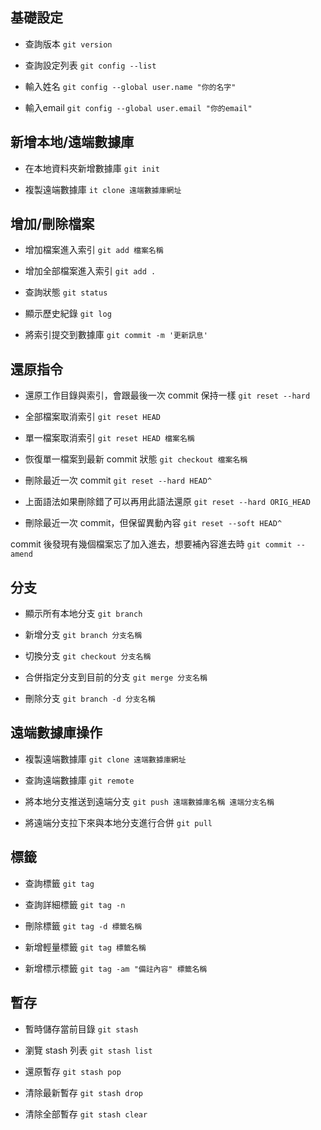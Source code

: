 基礎設定
---
- 查詢版本 
`
git version
`

- 查詢設定列表 
`git config --list`

- 輸入姓名
`git config --global user.name "你的名字"`
 
- 輸入email
`git config --global user.email "你的email"`

新增本地/遠端數據庫
---

- 在本地資料夾新增數據庫
`git init`
 
- 複製遠端數據庫
`it clone 遠端數據庫網址`

增加/刪除檔案
---
- 增加檔案進入索引
`git add 檔案名稱`
 
- 增加全部檔案進入索引
`git add .`
 
- 查詢狀態
`git status`
 
- 顯示歷史紀錄
`git log`
 
- 將索引提交到數據庫
`git commit -m '更新訊息'`

還原指令
---

- 還原工作目錄與索引，會跟最後一次 commit 保持一樣
`git reset --hard`
 
- 全部檔案取消索引
`git reset HEAD `
 
- 單一檔案取消索引
`git reset HEAD 檔案名稱 `
 
- 恢復單一檔案到最新 commit 狀態
`git checkout 檔案名稱` 
 
- 刪除最近一次 commit 
`git reset --hard HEAD^ `
 
- 上面語法如果刪除錯了可以再用此語法還原
`git reset --hard ORIG_HEAD `
 
- 刪除最近一次 commit，但保留異動內容
`git reset --soft HEAD^`
 
commit 後發現有幾個檔案忘了加入進去，想要補內容進去時
`git commit --amend `

分支
---

- 顯示所有本地分支
`git branch`
 
- 新增分支
`git branch 分支名稱`
 
- 切換分支
`git checkout 分支名稱`
 
- 合併指定分支到目前的分支
`git merge 分支名稱`
 
- 刪除分支
`git branch -d 分支名稱`

遠端數據庫操作
---
- 複製遠端數據庫
`git clone 遠端數據庫網址`
 
- 查詢遠端數據庫
`git remote`
 
- 將本地分支推送到遠端分支
`git push 遠端數據庫名稱 遠端分支名稱`
 
- 將遠端分支拉下來與本地分支進行合併
`git pull`

標籤
---

- 查詢標籤
`git tag`
 
- 查詢詳細標籤
`git tag -n`
 
- 刪除標籤
`git tag -d 標籤名稱`
 
- 新增輕量標籤
`git tag 標籤名稱`
 
- 新增標示標籤
`git tag -am "備註內容" 標籤名稱`

暫存
---
- 暫時儲存當前目錄
`git stash`
 
- 瀏覽 stash 列表
`git stash list `
 
- 還原暫存
`git stash pop`
 
- 清除最新暫存
`git stash drop`
 
- 清除全部暫存
`git stash clear`
